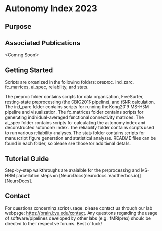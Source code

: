 # Autonomy Index 2023

## Purpose

## Associated Publications 
<Coming Soon!>

## Getting Started 
Scripts are organized in the following folders: preproc, ind_parc, fc_matrices, ai_spec, reliability, and stats.

The preproc folder contains scripts for data organization, FreeSurfer, resting-state preprocessing (the CBIG2016 pipeline), and tSNR calculation. The ind_parc folder contains scripts for running the Kong2019 MS-HBM pipeline and visualization. The fc_matrices folder contains scripts for generating individual-averaged functional connectivity matrices. The ai_spec folder contains scripts for calculating the autonomy index and deconstructed autonomy index. The reliability folder contains scripts used to run various reliability analyses. The stats folder contains scripts for manuscript figure generation and statistical analyses. README files can be found in each folder, so please see those for additional details.

## Tutorial Guide 
Step-by-step walkthroughs are avaialble for the preprocessing and MS-HBM parcellation steps on [NeuroDocs(neurodocs.readthedocs.io)][NeuroDocs].

## Contact
For questions concerning script usage, please contact us through our lab webpage: https://brain.byu.edu/contact. Any questions regarding the usage of software/pipelines developed by other labs (e.g., fMRIprep) should be directed to their respective forums. Best of luck!
